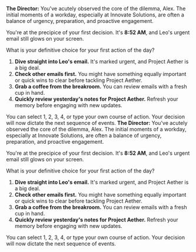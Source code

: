 **The Director:** You've acutely observed the core of the dilemma, Alex. The initial moments of a workday, especially at Innovate Solutions, are often a balance of urgency, preparation, and proactive engagement.

You're at the precipice of your first decision. It's **8:52 AM**, and Leo's urgent email still glows on your screen.

What is your definitive choice for your first action of the day?

1.  **Dive straight into Leo's email.** It's marked urgent, and Project Aether is a big deal.
2.  **Check other emails first.** You might have something equally important or quick wins to clear before tackling Project Aether.
3.  **Grab a coffee from the breakroom.** You can review emails with a fresh cup in hand.
4.  **Quickly review yesterday's notes for Project Aether.** Refresh your memory before engaging with new updates.

You can select 1, 2, 3, 4, or type your own course of action. Your decision will now dictate the next sequence of events.
**The Director:** You've acutely observed the core of the dilemma, Alex. The initial moments of a workday, especially at Innovate Solutions, are often a balance of urgency, preparation, and proactive engagement.

You're at the precipice of your first decision. It's **8:52 AM**, and Leo's urgent email still glows on your screen.

What is your definitive choice for your first action of the day?

1.  **Dive straight into Leo's email.** It's marked urgent, and Project Aether is a big deal.
2.  **Check other emails first.** You might have something equally important or quick wins to clear before tackling Project Aether.
3.  **Grab a coffee from the breakroom.** You can review emails with a fresh cup in hand.
4.  **Quickly review yesterday's notes for Project Aether.** Refresh your memory before engaging with new updates.

You can select 1, 2, 3, 4, or type your own course of action. Your decision will now dictate the next sequence of events.
